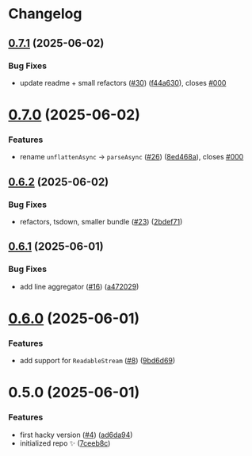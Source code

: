 # Changelog

## [0.7.1](https://github.com/KATT/devalue-async/compare/0.7.0...0.7.1) (2025-06-02)

### Bug Fixes

- update readme + small refactors ([#30](https://github.com/KATT/devalue-async/issues/30)) ([f44a630](https://github.com/KATT/devalue-async/commit/f44a630cdc2f0068699d64b555aba8b541e626ad)), closes [#000](https://github.com/KATT/devalue-async/issues/000)

# [0.7.0](https://github.com/KATT/devalue-async/compare/0.6.2...0.7.0) (2025-06-02)

### Features

- rename `unflattenAsync` -> `parseAsync` ([#26](https://github.com/KATT/devalue-async/issues/26)) ([8ed468a](https://github.com/KATT/devalue-async/commit/8ed468a7a6d5d928d800d36a32cef5af73594b1c)), closes [#000](https://github.com/KATT/devalue-async/issues/000)

## [0.6.2](https://github.com/KATT/devalue-async/compare/0.6.1...0.6.2) (2025-06-02)

### Bug Fixes

- refactors, tsdown, smaller bundle ([#23](https://github.com/KATT/devalue-async/issues/23)) ([2bdef71](https://github.com/KATT/devalue-async/commit/2bdef71a81e6e8ecb649977239444f2cae80ed70))

## [0.6.1](https://github.com/KATT/devalue-async/compare/0.6.0...0.6.1) (2025-06-01)

### Bug Fixes

- add line aggregator ([#16](https://github.com/KATT/devalue-async/issues/16)) ([a472029](https://github.com/KATT/devalue-async/commit/a472029cee2c666a8f9ba591ccd12ef12eec7dc9))

# [0.6.0](https://github.com/KATT/devalue-async/compare/0.5.0...0.6.0) (2025-06-01)

### Features

- add support for `ReadableStream` ([#8](https://github.com/KATT/devalue-async/issues/8)) ([9bd6d69](https://github.com/KATT/devalue-async/commit/9bd6d696278a6d2728f34d8ff5118eb5cb704c13))

# 0.5.0 (2025-06-01)

### Features

- first hacky version ([#4](https://github.com/KATT/devalue-async/issues/4)) ([ad6da94](https://github.com/KATT/devalue-async/commit/ad6da94223ed3d1ef19391e2ca709672d78edd75))
- initialized repo ✨ ([7ceeb8c](https://github.com/KATT/devalue-async/commit/7ceeb8c4658b4f0ed398a7c736e18d398c45ac23))
